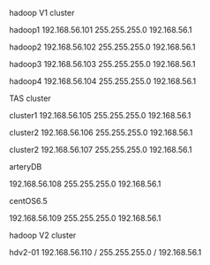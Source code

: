  

hadoop V1 cluster

hadoop1 192.168.56.101   255.255.255.0    192.168.56.1

hadoop2 192.168.56.102   255.255.255.0    192.168.56.1

hadoop3 192.168.56.103   255.255.255.0    192.168.56.1

hadoop4 192.168.56.104   255.255.255.0    192.168.56.1

 

TAS cluster

cluster1 192.168.56.105   255.255.255.0    192.168.56.1

cluster2 192.168.56.106   255.255.255.0    192.168.56.1

cluster2 192.168.56.107   255.255.255.0    192.168.56.1

 

arteryDB

192.168.56.108   255.255.255.0    192.168.56.1

 

centOS6.5

192.168.56.109 255.255.255.0    192.168.56.1

 

hadoop V2 cluster

hdv2-01 192.168.56.110 / 255.255.255.0 / 192.168.56.1